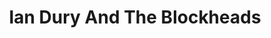 ---
title: "Ian Dury And The Blockheads"
summary: "Art-pop group built around the songwriting and performance of Ian Dury and Chas Jankel . Other personnel included Norman Watt-Roy , John Turnbull , Davey Payne , Edward Speight , Geoff Castle , Mick Gallagher , Wilko Johnson ."
slug: "ian-dury-and-the-blockheads"
image: "ian-dury-and-the-blockheads.jpg"
apple_music_artist_url: "https://music.apple.com/gb/artist/ian-dury-the-blockheads/191416844"
wikipedia_url: "none"
---